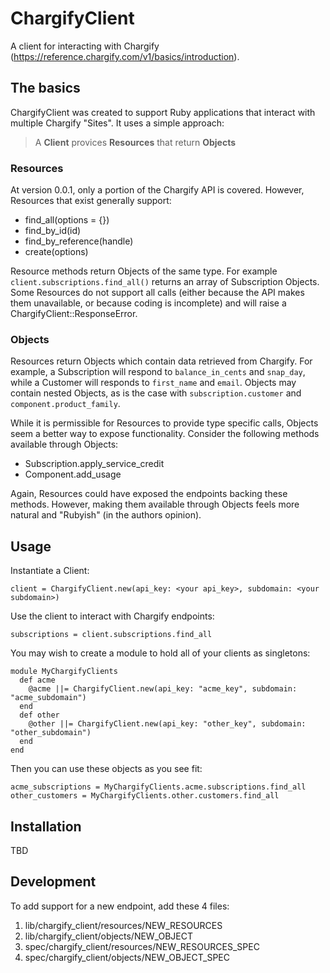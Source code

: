 # ChargifyClient

A client for interacting with Chargify (https://reference.chargify.com/v1/basics/introduction).

## The basics

ChargifyClient was created to support Ruby applications that interact with multiple
Chargify "Sites". It uses a simple approach:
> A **Client** provices **Resources** that return **Objects**

### Resources
At version 0.0.1, only a portion of the Chargify API is covered. However, Resources that exist generally support:
- find_all(options = {})
- find_by_id(id)
- find_by_reference(handle)
- create(options)

Resource methods return Objects of the same type. For example `client.subscriptions.find_all()` returns an array of Subscription Objects.
Some Resources do not support all calls (either because the API makes them unavailable, or because coding is incomplete) and will raise a ChargifyClient::ResponseError.

### Objects
Resources return Objects which contain data retrieved from Chargify. For example, a Subscription will respond to `balance_in_cents` and `snap_day`, while a Customer will responds to `first_name` and `email`. Objects may contain nested Objects, as is the case with `subscription.customer` and `component.product_family`.

While it is permissible for Resources to provide type specific calls, Objects seem a better way to expose functionality. Consider the following methods available through Objects:

- Subscription.apply_service_credit
- Component.add_usage

Again, Resources could have exposed the endpoints backing these methods. However, making them available through Objects feels more natural and "Rubyish" (in the authors opinion).


## Usage

Instantiate a Client:

```
client = ChargifyClient.new(api_key: <your api_key>, subdomain: <your subdomain>)
```

Use the client to interact with Chargify endpoints:
```
subscriptions = client.subscriptions.find_all
```

You may wish to create a module to hold all of your clients as singletons:
```
module MyChargifyClients
  def acme
    @acme ||= ChargifyClient.new(api_key: "acme_key", subdomain: "acme_subdomain")
  end
  def other
    @other ||= ChargifyClient.new(api_key: "other_key", subdomain: "other_subdomain")
  end
end
```

Then you can use these objects as you see fit:
```
acme_subscriptions = MyChargifyClients.acme.subscriptions.find_all
other_customers = MyChargifyClients.other.customers.find_all
```

## Installation

TBD

## Development

To add support for a new endpoint, add these 4 files:
1. lib/chargify_client/resources/NEW_RESOURCES
2. lib/chargify_client/objects/NEW_OBJECT
3. spec/chargify_client/resources/NEW_RESOURCES_SPEC
4. spec/chargify_client/objects/NEW_OBJECT_SPEC
